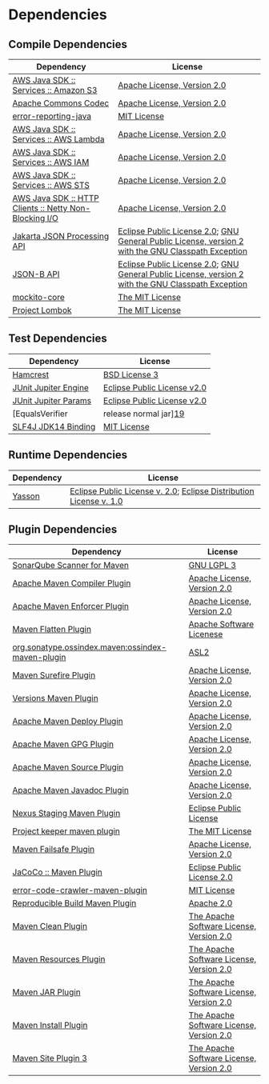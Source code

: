 <!-- @formatter:off -->
# Dependencies

## Compile Dependencies

| Dependency                                                  | License                                                                                                      |
| ----------------------------------------------------------- | ------------------------------------------------------------------------------------------------------------ |
| [AWS Java SDK :: Services :: Amazon S3][0]                  | [Apache License, Version 2.0][1]                                                                             |
| [Apache Commons Codec][2]                                   | [Apache License, Version 2.0][3]                                                                             |
| [error-reporting-java][4]                                   | [MIT License][5]                                                                                             |
| [AWS Java SDK :: Services :: AWS Lambda][0]                 | [Apache License, Version 2.0][1]                                                                             |
| [AWS Java SDK :: Services :: AWS IAM][0]                    | [Apache License, Version 2.0][1]                                                                             |
| [AWS Java SDK :: Services :: AWS STS][0]                    | [Apache License, Version 2.0][1]                                                                             |
| [AWS Java SDK :: HTTP Clients :: Netty Non-Blocking I/O][6] | [Apache License, Version 2.0][1]                                                                             |
| [Jakarta JSON Processing API][7]                            | [Eclipse Public License 2.0][8]; [GNU General Public License, version 2 with the GNU Classpath Exception][9] |
| [JSON-B API][10]                                            | [Eclipse Public License 2.0][8]; [GNU General Public License, version 2 with the GNU Classpath Exception][9] |
| [mockito-core][11]                                          | [The MIT License][12]                                                                                        |
| [Project Lombok][13]                                        | [The MIT License][14]                                                                                        |

## Test Dependencies

| Dependency                                | License                           |
| ----------------------------------------- | --------------------------------- |
| [Hamcrest][15]                            | [BSD License 3][16]               |
| [JUnit Jupiter Engine][17]                | [Eclipse Public License v2.0][18] |
| [JUnit Jupiter Params][17]                | [Eclipse Public License v2.0][18] |
| [EqualsVerifier | release normal jar][19] | [Apache License, Version 2.0][3]  |
| [SLF4J JDK14 Binding][20]                 | [MIT License][21]                 |

## Runtime Dependencies

| Dependency   | License                                                                        |
| ------------ | ------------------------------------------------------------------------------ |
| [Yasson][22] | [Eclipse Public License v. 2.0][23]; [Eclipse Distribution License v. 1.0][24] |

## Plugin Dependencies

| Dependency                                              | License                                        |
| ------------------------------------------------------- | ---------------------------------------------- |
| [SonarQube Scanner for Maven][25]                       | [GNU LGPL 3][26]                               |
| [Apache Maven Compiler Plugin][27]                      | [Apache License, Version 2.0][3]               |
| [Apache Maven Enforcer Plugin][28]                      | [Apache License, Version 2.0][3]               |
| [Maven Flatten Plugin][29]                              | [Apache Software Licenese][3]                  |
| [org.sonatype.ossindex.maven:ossindex-maven-plugin][30] | [ASL2][31]                                     |
| [Maven Surefire Plugin][32]                             | [Apache License, Version 2.0][3]               |
| [Versions Maven Plugin][33]                             | [Apache License, Version 2.0][3]               |
| [Apache Maven Deploy Plugin][34]                        | [Apache License, Version 2.0][3]               |
| [Apache Maven GPG Plugin][35]                           | [Apache License, Version 2.0][3]               |
| [Apache Maven Source Plugin][36]                        | [Apache License, Version 2.0][3]               |
| [Apache Maven Javadoc Plugin][37]                       | [Apache License, Version 2.0][3]               |
| [Nexus Staging Maven Plugin][38]                        | [Eclipse Public License][39]                   |
| [Project keeper maven plugin][40]                       | [The MIT License][41]                          |
| [Maven Failsafe Plugin][42]                             | [Apache License, Version 2.0][3]               |
| [JaCoCo :: Maven Plugin][43]                            | [Eclipse Public License 2.0][44]               |
| [error-code-crawler-maven-plugin][45]                   | [MIT License][46]                              |
| [Reproducible Build Maven Plugin][47]                   | [Apache 2.0][31]                               |
| [Maven Clean Plugin][48]                                | [The Apache Software License, Version 2.0][31] |
| [Maven Resources Plugin][49]                            | [The Apache Software License, Version 2.0][31] |
| [Maven JAR Plugin][50]                                  | [The Apache Software License, Version 2.0][31] |
| [Maven Install Plugin][51]                              | [The Apache Software License, Version 2.0][31] |
| [Maven Site Plugin 3][52]                               | [The Apache Software License, Version 2.0][31] |

[0]: https://aws.amazon.com/sdkforjava
[1]: https://aws.amazon.com/apache2.0
[2]: https://commons.apache.org/proper/commons-codec/
[3]: https://www.apache.org/licenses/LICENSE-2.0.txt
[4]: https://github.com/exasol/error-reporting-java/
[5]: https://github.com/exasol/error-reporting-java/blob/main/LICENSE
[6]: https://sdk.amazonaws.com/java/api/latest/software/amazon/awssdk/http/nio/netty/NettyNioAsyncHttpClient.html
[7]: https://github.com/eclipse-ee4j/jsonp
[8]: https://projects.eclipse.org/license/epl-2.0
[9]: https://projects.eclipse.org/license/secondary-gpl-2.0-cp
[10]: https://github.com/eclipse-ee4j/jsonb-api
[11]: https://github.com/mockito/mockito
[12]: https://github.com/mockito/mockito/blob/main/LICENSE
[13]: https://projectlombok.org
[14]: https://projectlombok.org/LICENSE
[15]: http://hamcrest.org/JavaHamcrest/
[16]: http://opensource.org/licenses/BSD-3-Clause
[17]: https://junit.org/junit5/
[18]: https://www.eclipse.org/legal/epl-v20.html
[19]: https://www.jqno.nl/equalsverifier
[20]: http://www.slf4j.org
[21]: http://www.opensource.org/licenses/mit-license.php
[22]: https://projects.eclipse.org/projects/ee4j.yasson
[23]: http://www.eclipse.org/legal/epl-v20.html
[24]: http://www.eclipse.org/org/documents/edl-v10.php
[25]: http://sonarsource.github.io/sonar-scanner-maven/
[26]: http://www.gnu.org/licenses/lgpl.txt
[27]: https://maven.apache.org/plugins/maven-compiler-plugin/
[28]: https://maven.apache.org/enforcer/maven-enforcer-plugin/
[29]: https://www.mojohaus.org/flatten-maven-plugin/
[30]: https://sonatype.github.io/ossindex-maven/maven-plugin/
[31]: http://www.apache.org/licenses/LICENSE-2.0.txt
[32]: https://maven.apache.org/surefire/maven-surefire-plugin/
[33]: https://www.mojohaus.org/versions-maven-plugin/
[34]: https://maven.apache.org/plugins/maven-deploy-plugin/
[35]: https://maven.apache.org/plugins/maven-gpg-plugin/
[36]: https://maven.apache.org/plugins/maven-source-plugin/
[37]: https://maven.apache.org/plugins/maven-javadoc-plugin/
[38]: http://www.sonatype.com/public-parent/nexus-maven-plugins/nexus-staging/nexus-staging-maven-plugin/
[39]: http://www.eclipse.org/legal/epl-v10.html
[40]: https://github.com/exasol/project-keeper/
[41]: https://github.com/exasol/project-keeper/blob/main/LICENSE
[42]: https://maven.apache.org/surefire/maven-failsafe-plugin/
[43]: https://www.jacoco.org/jacoco/trunk/doc/maven.html
[44]: https://www.eclipse.org/legal/epl-2.0/
[45]: https://github.com/exasol/error-code-crawler-maven-plugin/
[46]: https://github.com/exasol/error-code-crawler-maven-plugin/blob/main/LICENSE
[47]: http://zlika.github.io/reproducible-build-maven-plugin
[48]: http://maven.apache.org/plugins/maven-clean-plugin/
[49]: http://maven.apache.org/plugins/maven-resources-plugin/
[50]: http://maven.apache.org/plugins/maven-jar-plugin/
[51]: http://maven.apache.org/plugins/maven-install-plugin/
[52]: http://maven.apache.org/plugins/maven-site-plugin/
